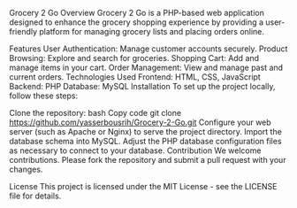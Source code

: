 Grocery 2 Go
Overview
Grocery 2 Go is a PHP-based web application designed to enhance the grocery shopping experience by providing a user-friendly platform for managing grocery lists and placing orders online.

Features
User Authentication: Manage customer accounts securely.
Product Browsing: Explore and search for groceries.
Shopping Cart: Add and manage items in your cart.
Order Management: View and manage past and current orders.
Technologies Used
Frontend: HTML, CSS, JavaScript
Backend: PHP
Database: MySQL
Installation
To set up the project locally, follow these steps:

Clone the repository:
bash
Copy code
git clone https://github.com/yasserbousrih/Grocery-2-Go.git
Configure your web server (such as Apache or Nginx) to serve the project directory.
Import the database schema into MySQL.
Adjust the PHP database configuration files as necessary to connect to your database.
Contribution
We welcome contributions. Please fork the repository and submit a pull request with your changes.

License
This project is licensed under the MIT License - see the LICENSE file for details.
